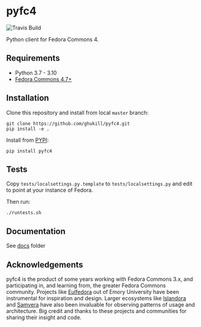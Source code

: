 # pyfc4

![Travis Build](https://travis-ci.org/ghukill/pyfc4.svg?branch=master "Travis Build")

Python client for Fedora Commons 4.

## Requirements

  * Python 3.7 - 3.10
  * [Fedora Commons 4.7+]((http://fedorarepository.org/))

## Installation

Clone this repository and install from local `master` branch:
```
git clone https://github.com/ghukill/pyfc4.git
pip install -e .
```

Install from [PYPI](https://pypi.org/project/pyfc4/):
```
pip install pyfc4
```

## Tests

Copy `tests/localsettings.py.template` to `tests/localsettings.py` and edit to point at your instance of Fedora.

Then run:
```
./runtests.sh
```

## Documentation

See [docs](docs) folder

## Acknowledgements

pyfc4 is the product of some years working with Fedora Commons 3.x, and participating in, and learning from, the greater Fedora Commons community.  Projects like [Eulfedora](https://github.com/emory-libraries/eulfedora) out of Emory University have been instrumental for inspiration and design.  Larger ecosystems like [Islandora](https://islandora.ca/) and [Samvera](https://samvera.org/) have also been invaluable for observing patterns of usage and architecture.  Big credit and thanks to these projects and communities for sharing their insight and code.
